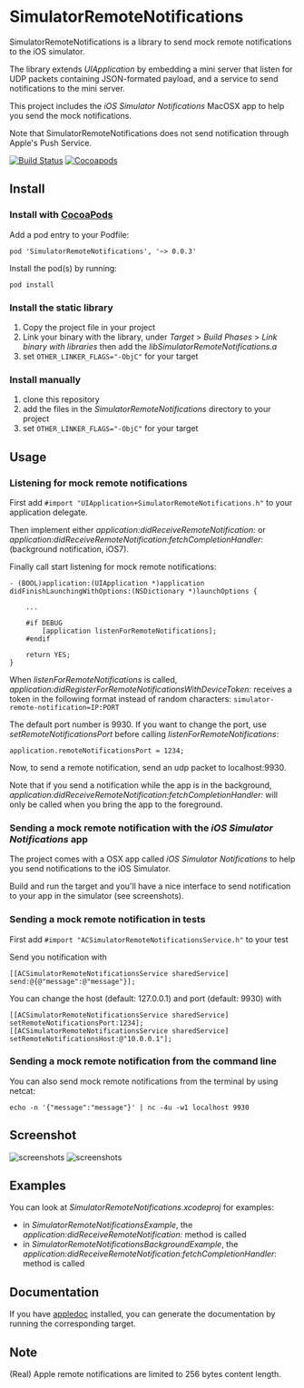 # SimulatorRemoteNotifications

SimulatorRemoteNotifications is a library to send mock remote notifications to the iOS simulator.

The library extends _UIApplication_ by embedding a mini server that listen for UDP packets containing JSON-formated payload, and a service to send notifications to the mini server.

This project includes the _iOS Simulator Notifications_ MacOSX app to help you send the mock notifications.


Note that SimulatorRemoteNotifications does not send notification through Apple's Push Service.

[![Build Status](https://api.travis-ci.org/acoomans/SimulatorRemoteNotifications.svg)](https://travis-ci.org/acoomans/SimulatorRemoteNotifications)
[![Cocoapods](https://img.shields.io/cocoapods/v/SimulatorRemoteNotifications.svg)](https://cocoapods.org/?q=SimulatorRemoteNotifications)


## Install

### Install with [CocoaPods](http://cocoapods.org)

Add a pod entry to your Podfile:

    pod 'SimulatorRemoteNotifications', '~> 0.0.3'

Install the pod(s) by running:

    pod install

### Install the static library

1. Copy the project file in your project
2. Link your binary with the library, under _Target_ > _Build Phases_ > _Link binary with libraries_ then add the _libSimulatorRemoteNotifications.a_
3. set `OTHER_LINKER_FLAGS="-ObjC"` for your target

    
### Install manually

1. clone this repository
2. add the files in the _SimulatorRemoteNotifications_ directory to your project
3. set `OTHER_LINKER_FLAGS="-ObjC"` for your target


## Usage

### Listening for mock remote notifications

First add `#import "UIApplication+SimulatorRemoteNotifications.h"` to your application delegate.

Then implement either _application:didReceiveRemoteNotification:_ or _application:didReceiveRemoteNotification:fetchCompletionHandler:_ (background notification, iOS7).

Finally call start listening for mock remote notifications:

	- (BOOL)application:(UIApplication *)application didFinishLaunchingWithOptions:(NSDictionary *)launchOptions {
	
    	...

		#if DEBUG
			[application listenForRemoteNotifications];
		#endif
	
    	return YES;
	}

When _listenForRemoteNotifications_ is called, _application:didRegisterForRemoteNotificationsWithDeviceToken:_ receives a token in the following format instead of random characters: `simulator-remote-notification=IP:PORT`

The default port number is 9930. If you want to change the port, use _setRemoteNotificationsPort_ before calling _listenForRemoteNotifications_:

	application.remoteNotificationsPort = 1234;

Now, to send a remote notification, send an udp packet to localhost:9930.

Note that if you send a notification while the app is in the background, _application:didReceiveRemoteNotification:fetchCompletionHandler:_ will only be called when you bring the app to the foreground.


### Sending a mock remote notification with the _iOS Simulator Notifications_  app

The project comes with a OSX app called _iOS Simulator Notifications_ to help you send notifications to the iOS Simulator.

Build and run the target and you'll have a nice interface to send notification to your app in the simulator (see screenshots).


### Sending a mock remote notification in tests

First add `#import "ACSimulatorRemoteNotificationsService.h"` to your test

Send you notification with 

	[[ACSimulatorRemoteNotificationsService sharedService] send:@{@"message":@"message"}];
	
You can change the host (default: 127.0.0.1) and port (default: 9930) with 

	[[ACSimulatorRemoteNotificationsService sharedService] setRemoteNotificationsPort:1234];
	[[ACSimulatorRemoteNotificationsService sharedService] setRemoteNotificationsHost:@"10.0.0.1"];

### Sending a mock remote notification from the command line

You can also send mock remote notifications from the terminal by using netcat:

	echo -n '{"message":"message"}' | nc -4u -w1 localhost 9930

## Screenshot

![screenshots](Screenshots/screenshot01.png)
![screenshots](Screenshots/screenshot02.png)

## Examples

You can look at _SimulatorRemoteNotifications.xcodeproj_ for examples:

- in _SimulatorRemoteNotificationsExample_, the _application:didReceiveRemoteNotification:_ method is called
- in _SimulatorRemoteNotificationsBackgroundExample_, the _application:didReceiveRemoteNotification:fetchCompletionHandler:_ method is called

## Documentation

If you have [appledoc](http://gentlebytes.com/appledoc/) installed, you can generate the documentation by running the corresponding target.
	
## Note

(Real) Apple remote notifications are limited to 256 bytes content length.
